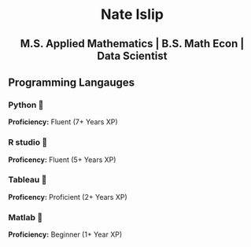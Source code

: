 # <p align="center"> Nate Islip </p>

## <p align="center"> M.S. Applied Mathematics | B.S. Math Econ | Data Scientist

## Programming Langauges

### Python 🥇

**Proficiency:** Fluent (7+ Years XP)

### R studio 🥈

**Proficency:** Fluent (5+ Years XP)

### Tableau 🥈

**Proficency:** Proficient (2+ Years XP)

### Matlab 🥉

**Proficiency:** Beginner (1+ Year XP)
